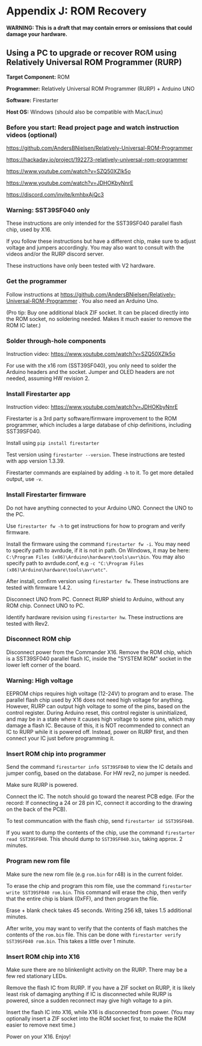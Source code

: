 
# Appendix J: ROM Recovery

**WARNING: This is a draft that may contain errors or omissions that could damage your hardware.**

## Using a PC to upgrade or recover ROM using Relatively Universal ROM Programmer (RURP)

**Target Component:** ROM

**Programmer:** Relatively Universal ROM Programmer (RURP) + Arduino UNO

**Software:** Firestarter

**Host OS:** Windows (should also be compatible with Mac/Linux)


### Before you start: Read project page and watch instruction videos (optional)

https://github.com/AndersBNielsen/Relatively-Universal-ROM-Programmer

https://hackaday.io/project/192273-relatively-universal-rom-programmer

https://www.youtube.com/watch?v=SZQ50XZlk5o

https://www.youtube.com/watch?v=JDHOKbyNnrE

https://discord.com/invite/kmhbxAjQc3


### Warning: SST39SF040 only

These instructions are only intended for the SST39SF040 parallel flash chip, used by X16.

If you follow these instructions but have a different chip, make sure to adjust voltage and jumpers accordingly. You may also want to consult with the videos and/or the RURP discord server.

These instructions have only been tested with V2 hardware.


### Get the programmer

Follow instructions at https://github.com/AndersBNielsen/Relatively-Universal-ROM-Programmer . You also need an Arduino Uno.

(Pro tip: Buy one additional black ZIF socket. It can be placed directly into the ROM socket, no soldering needed. Makes it much easier to remove the ROM IC later.)


### Solder through-hole components

Instruction video: https://www.youtube.com/watch?v=SZQ50XZlk5o

For use with the x16 rom (SST39SF040), you only need to solder the Arduino headers and the socket. Jumper and OLED headers are not needed, assuming HW revision 2.


### Install Firestarter app

Instruction video: https://www.youtube.com/watch?v=JDHOKbyNnrE

Firestarter is a 3rd party software/firmware improvement to the ROM programmer, which includes a large database of chip definitions, including SST39SF040.

Install using `pip install firestarter`

Test version using `firestarter --version`. These instructions are tested with app version 1.3.39.

Firestarter commands are explained by adding `-h` to it. To get more detailed output, use `-v`.


### Install Firestarter firmware

Do not have anything connected to your Arduino UNO. Connect the UNO to the PC.

Use `firestarter fw -h` to get instructions for how to program and verify firmware.

Install the firmware using the command `firestarter fw -i`. You may need to specify path to avrdude, if it is not in path. On Windows, it may be here: `C:\Program Files (x86)\Arduino\hardware\tools\avr\bin`. You may also specify path to avrdude.conf, e.g `-c "C:\Program Files (x86)\Arduino\hardware\tools\avr\etc"`.

After install, confirm version using `firestarter fw`. These instructions are tested with firmware 1.4.2.

Disconnect UNO from PC. Connect RURP shield to Arduino, without any ROM chip. Connect UNO to PC.

Identify hardware revision using `firestarter hw`. These instructions are tested with Rev2.


### Disconnect ROM chip

Disconnect power from the Commander X16. Remove the ROM chip, which is a SST39SF040 parallel flash IC, inside the "SYSTEM ROM" socket in the lower left corner of the board.


### Warning: High voltage

EEPROM chips requires high voltage (12-24V) to program and to erase. The parallel flash chip used by X16 does not need high voltage for anything. However, RURP can output high voltage to some of the pins, based on the control register. During Arduino reset, this control register is uninitialized, and may be in a state where it causes high voltage to some pins, which may damage a flash IC. Because of this, it is NOT recommended to connect an IC to RURP while it is powered off. Instead, power on RURP first, and then connect your IC just before programming it.


### Insert ROM chip into programmer

Send the command `firestarter info SST39SF040` to view the IC details and jumper config, based on the database. For HW rev2, no jumper is needed.

Make sure RURP is powered.

Connect the IC. The notch should go toward the nearest PCB edge. (For the record: If connecting a 24 or 28 pin IC, connect it according to the drawing on the back of the PCB).

To test communcation with the flash chip, send `firestarter id SST39SF040`.

If you want to dump the contents of the chip, use the command `firestarter read SST39SF040`. This should dump to `SST39SF040.bin`, taking approx. 2 minutes.


### Program new rom file

Make sure the new rom file (e.g `rom.bin` for r48) is in the current folder.

To erase the chip and program this rom file, use the command `firestarter write SST39SF040 rom.bin`. This command will erase the chip, then verify that the entire chip is blank (0xFF), and then program the file.

Erase + blank check takes 45 seconds. Writing 256 kB, takes 1.5 additional minutes.

After write, you may want to verify that the contents of flash matches the contents of the `rom.bin` file. This can be done with `firestarter verify SST39SF040 rom.bin`. This takes a little over 1 minute.


### Insert ROM chip into X16

Make sure there are no blinkenlight activity on the RURP. There may be a few red stationary LEDs.

Remove the flash IC from RURP. If you have a ZIF socket on RURP, it is likely least risk of damaging anything if IC is disconnected while RURP is powered, since a sudden reconnect may give high voltage to a pin.

Insert the flash IC into X16, while X16 is disconnected from power. (You may optionally insert a ZIF socket into the ROM socket first, to make the ROM easier to remove next time.)

Power on your X16. Enjoy!


<!-- For PDF formatting -->
<div class="page-break"></div>

